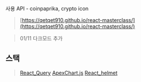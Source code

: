사용 API - coinpaprika, crypto icon <br>
> [https://qetqet910.github.io/react-masterclass/](https://qetqet910.github.io/react-masterclass/)

> 01/11 다크모드 추가

## 스택
> [React_Query](https://react-query.tanstack.com/)
> [ApexChart.js](https://apexcharts.com/)
> [React_helmet](https://www.npmjs.com/package/react-helmet)